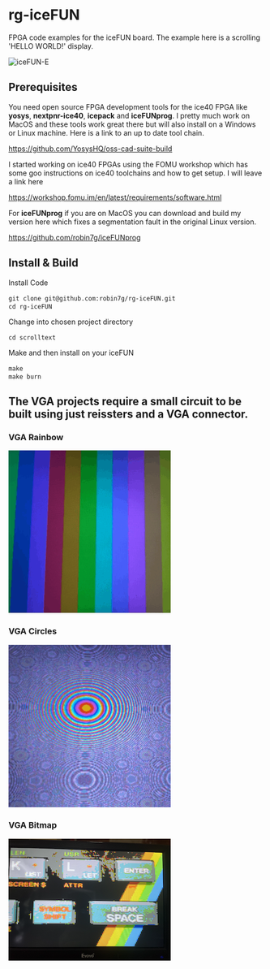 # rg-iceFUN
FPGA code examples for the iceFUN board. The example here is a scrolling 'HELLO WORLD!' display.  

![iceFUN-E](https://github.com/robin7g/rg-iceFUN/blob/main/images/iceFUN-Animated.gif)

## Prerequisites

You need open source FPGA development tools for the ice40 FPGA like **yosys**, **nextpnr-ice40**, **icepack** and **iceFUNprog**. I pretty much work on MacOS and these tools work great there but will also install on a Windows or Linux machine. Here is a link to an up to date tool chain.

https://github.com/YosysHQ/oss-cad-suite-build

I started working on ice40 FPGAs using the FOMU workshop which has some goo instructions on ice40 toolchains and how to get setup. I will leave a link here 

https://workshop.fomu.im/en/latest/requirements/software.html

For **iceFUNprog** if you are on MacOS you can download and build my version here which fixes a segmentation fault in the original Linux version. 

https://github.com/robin7g/iceFUNprog

## Install & Build

Install Code
```
git clone git@github.com:robin7g/rg-iceFUN.git
cd rg-iceFUN
```
Change into chosen project directory
```
cd scrolltext
```
Make and then install on your iceFUN
```
make
make burn
```

## The VGA projects require a small circuit to be built using just reissters and a VGA connector.




### VGA Rainbow
![vgarainbow](https://github.com/robin7g/rg-iceFUN/blob/main/images/vgarainbow.gif)

### VGA Circles
![vgacircles](https://github.com/robin7g/rg-iceFUN/blob/main/images/vgacircles.gif)

### VGA Bitmap
![vgabitmap](https://github.com/robin7g/rg-iceFUN/blob/main/images/vgabitmap.png)
